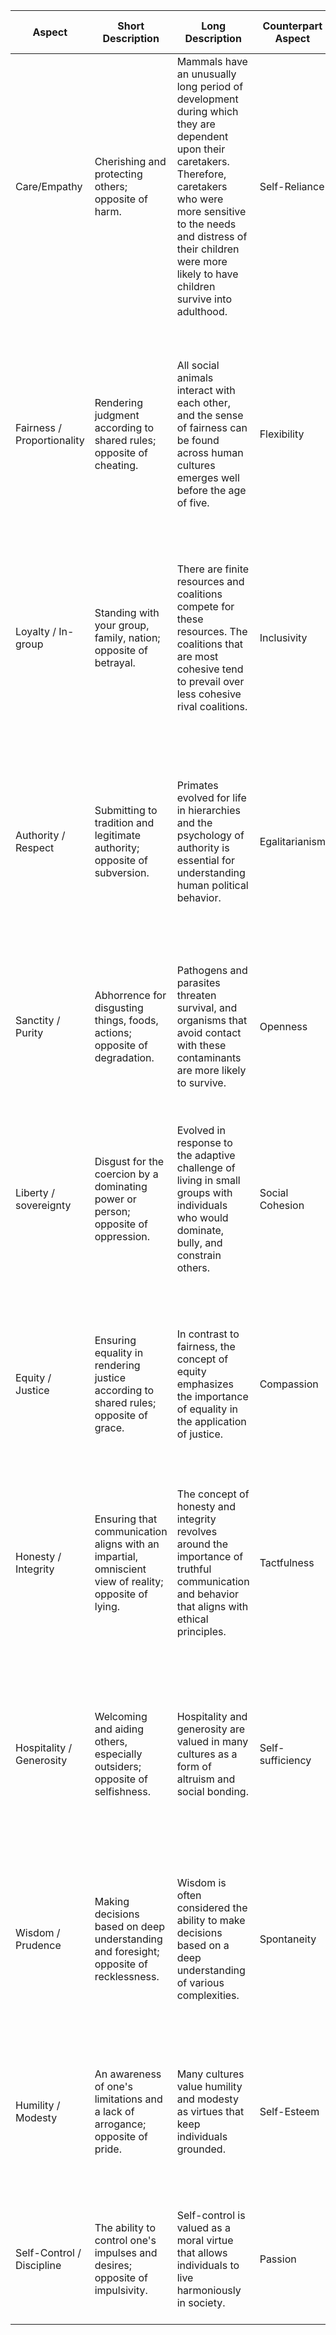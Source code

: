 
| Aspect                     | Short Description                                                                                    | Long Description                                                                                                                                                                                                                                                | Counterpart Aspect | Counterpart Description                                  | Counterpart Long Description                                                                                                                                                                                                                                    |
|----------------------------|------------------------------------------------------------------------------------------------------|-----------------------------------------------------------------------------------------------------------------------------------------------------------------------------------------------------------------------------------------------------------------|--------------------|----------------------------------------------------------|-----------------------------------------------------------------------------------------------------------------------------------------------------------------------------------------------------------------------------------------------------------------|
| Care/Empathy               | Cherishing and protecting others; opposite of harm.                                                  | Mammals have an unusually long period of development during which they are dependent upon their caretakers. Therefore, caretakers who were more sensitive to the needs and distress of their children were more likely to have children survive into adulthood. | Self-Reliance      | Fostering independence and resilience in others.         | Encouraging people to develop their own skills, knowledge, and emotional resilience, ultimately equipping them to handle life’s challenges independently. This enables individuals to gain confidence and autonomy, making them less dependent on external aid. |
| Fairness / Proportionality | Rendering judgment according to shared rules; opposite of cheating.                                  | All social animals interact with each other, and the sense of fairness can be found across human cultures emerges well before the age of five.                                                                                                                  | Flexibility        | Adaptability and nuance in judgment and interaction.     | Acknowledging that rigid rules don't account for all situations and that judgment and actions should be adaptable based on specific circumstances. This allows for a more compassionate, individualized approach to social interactions.                        |
| Loyalty / In-group         | Standing with your group, family, nation; opposite of betrayal.                                      | There are finite resources and coalitions compete for these resources. The coalitions that are most cohesive tend to prevail over less cohesive rival coalitions.                                                                                               | Inclusivity        | Embracing and valuing diversity within a group.          | Recognizing the worth of every individual, regardless of their group affiliation, and working toward an inclusive environment where various perspectives are appreciated and honored.                                                                           |
| Authority / Respect        | Submitting to tradition and legitimate authority; opposite of subversion.                            | Primates evolved for life in hierarchies and the psychology of authority is essential for understanding human political behavior.                                                                                                                               | Egalitarianism     | Promoting equal rights and opportunities for all.        | Operating on the belief that all human beings are equal in fundamental worth and should be afforded the same rights and opportunities. This challenges traditional hierarchies while creating a more just and equal society.                                    |
| Sanctity / Purity          | Abhorrence for disgusting things, foods, actions; opposite of degradation.                           | Pathogens and parasites threaten survival, and organisms that avoid contact with these contaminants are more likely to survive.                                                                                                                                 | Openness           | Willingness to explore new and different experiences.    | Valuing a broad range of experiences, flavors, and cultures, which can enrich life and promote a more complex understanding of the world around us.                                                                                                             |
| Liberty / sovereignty      | Disgust for the coercion by a dominating power or person; opposite of oppression.                    | Evolved in response to the adaptive challenge of living in small groups with individuals who would dominate, bully, and constrain others.                                                                                                                       | Social Cohesion    | Valuing unity and collective action for common goals.    | Emphasizing the importance of group dynamics and shared responsibilities in achieving common goals. This often involves some level of authority or centralization to coordinate efforts effectively.                                                            |
| Equity / Justice           | Ensuring equality in rendering justice according to shared rules; opposite of grace.                 | In contrast to fairness, the concept of equity emphasizes the importance of equality in the application of justice.                                                                                                                                             | Compassion         | Emphasizing kindness and understanding in judgments.     | Valuing empathy and kindness in the application of justice, taking into account individual circumstances and favoring rehabilitation and support over punitive measures.                                                                                        |
| Honesty / Integrity        | Ensuring that communication aligns with an impartial, omniscient view of reality; opposite of lying. | The concept of honesty and integrity revolves around the importance of truthful communication and behavior that aligns with ethical principles.                                                                                                                 | Tactfulness        | Being considerate in communication and behavior.         | Recognizing the impact of words and actions on others, and adapting communication in a way that is both truthful and considerate, often making it more effective and well-received.                                                                             |
| Hospitality / Generosity   | Welcoming and aiding others, especially outsiders; opposite of selfishness.                          | Hospitality and generosity are valued in many cultures as a form of altruism and social bonding.                                                                                                                                                                | Self-sufficiency   | Valuing independence and personal resourcefulness.       | Placing importance on one's ability to provide for oneself and solve problems independently, thereby reducing the need for external aid and fostering a sense of personal empowerment.                                                                          |
| Wisdom / Prudence          | Making decisions based on deep understanding and foresight; opposite of recklessness.                | Wisdom is often considered the ability to make decisions based on a deep understanding of various complexities.                                                                                                                                                 | Spontaneity        | Valuing unscripted, free-form behavior and decisions.    | Emphasizing the importance of living in the moment and allowing actions and decisions to unfold naturally, often leading to novel experiences and a richer, more varied life.                                                                                   |
| Humility / Modesty         | An awareness of one's limitations and a lack of arrogance; opposite of pride.                        | Many cultures value humility and modesty as virtues that keep individuals grounded.                                                                                                                                                                             | Self-Esteem        | Valuing and acknowledging one’s own abilities and worth. | Encouraging individuals to recognize their own value and abilities, thereby instilling a sense of personal pride and self-worth, which can be empowering and uplifting.                                                                                         |
| Self-Control / Discipline  | The ability to control one's impulses and desires; opposite of impulsivity.                          | Self-control is valued as a moral virtue that allows individuals to live harmoniously in society.                                                                                                                                                               | Passion            | Valuing strong emotions as guides for action.            | Celebrating the role of emotions as motivating forces that add color, energy, and meaning to life, often inspiring action and change.                                                                                                                           |
